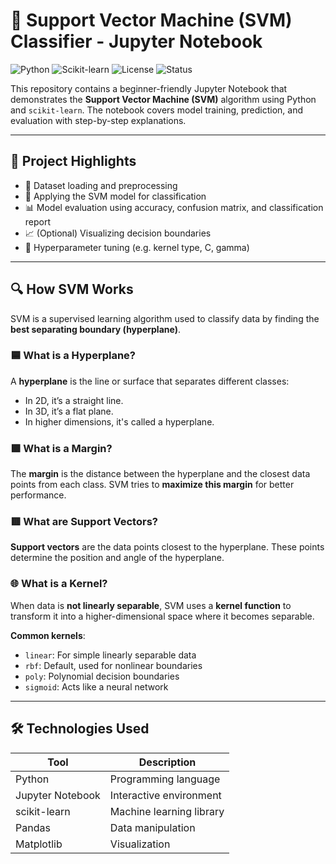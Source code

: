 # 🧠 Support Vector Machine (SVM) Classifier - Jupyter Notebook

![Python](https://img.shields.io/badge/Python-3.8+-blue.svg)
![Scikit-learn](https://img.shields.io/badge/Scikit--learn-Model-orange.svg)
![License](https://img.shields.io/badge/License-MIT-green.svg)
![Status](https://img.shields.io/badge/Status-Completed-brightgreen.svg)

This repository contains a beginner-friendly Jupyter Notebook that demonstrates the **Support Vector Machine (SVM)** algorithm using Python and `scikit-learn`. The notebook covers model training, prediction, and evaluation with step-by-step explanations.

---

## 📌 Project Highlights

- 📂 Dataset loading and preprocessing
- 🧠 Applying the SVM model for classification
- 📊 Model evaluation using accuracy, confusion matrix, and classification report
- 📈 (Optional) Visualizing decision boundaries
- 🔁 Hyperparameter tuning (e.g. kernel type, C, gamma)

---

## 🔍 How SVM Works

SVM is a supervised learning algorithm used to classify data by finding the **best separating boundary (hyperplane)**.

### 🟦 What is a Hyperplane?

A **hyperplane** is the line or surface that separates different classes:

- In 2D, it’s a straight line.
- In 3D, it’s a flat plane.
- In higher dimensions, it's called a hyperplane.

### 🟩 What is a Margin?

The **margin** is the distance between the hyperplane and the closest data points from each class. SVM tries to **maximize this margin** for better performance.

### 🟥 What are Support Vectors?

**Support vectors** are the data points closest to the hyperplane. These points determine the position and angle of the hyperplane.

### 🌐 What is a Kernel?

When data is **not linearly separable**, SVM uses a **kernel function** to transform it into a higher-dimensional space where it becomes separable.

**Common kernels**:
- `linear`: For simple linearly separable data
- `rbf`: Default, used for nonlinear boundaries
- `poly`: Polynomial decision boundaries
- `sigmoid`: Acts like a neural network

---

## 🛠️ Technologies Used

| Tool             | Description                        |
|------------------|------------------------------------|
| Python           | Programming language               |
| Jupyter Notebook | Interactive environment            |
| scikit-learn     | Machine learning library           |
| Pandas           | Data manipulation                  |
| Matplotlib       | Visualization                      |

